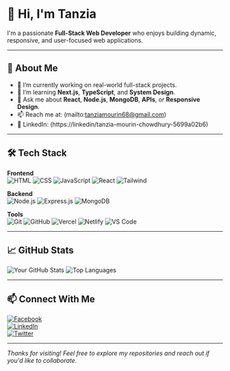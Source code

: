 # 👋 Hi, I'm Tanzia

I'm a passionate **Full-Stack Web Developer** who enjoys building dynamic, responsive, and user-focused web applications.

---

## 🚀 About Me

- 🔭 I’m currently working on real-world full-stack projects.
- 🌱 I’m learning **Next.js**, **TypeScript**, and **System Design**.
- 💬 Ask me about **React**, **Node.js**, **MongoDB**, **APIs**, or **Responsive Design**.
- 📫 Reach me at: (mailto:tanziamourin68@gmail.com)
- 💼 LinkedIn: (https://linkedin/tanzia-mourin-chowdhury-5699a02b6)

---

## 🛠️ Tech Stack

**Frontend**  
![HTML](https://img.shields.io/badge/HTML-E34F26?style=flat-square&logo=html5&logoColor=white)
![CSS](https://img.shields.io/badge/CSS-1572B6?style=flat-square&logo=css3&logoColor=white)
![JavaScript](https://img.shields.io/badge/JavaScript-F7DF1E?style=flat-square&logo=javascript&logoColor=black)
![React](https://img.shields.io/badge/React-61DAFB?style=flat-square&logo=react&logoColor=black)
![Tailwind](https://img.shields.io/badge/Tailwind_CSS-38B2AC?style=flat-square&logo=tailwind-css&logoColor=white)

**Backend**  
![Node.js](https://img.shields.io/badge/Node.js-339933?style=flat-square&logo=nodedotjs&logoColor=white)
![Express.js](https://img.shields.io/badge/Express.js-000000?style=flat-square&logo=express&logoColor=white)
![MongoDB](https://img.shields.io/badge/MongoDB-4EA94B?style=flat-square&logo=mongodb&logoColor=white)

**Tools**  
![Git](https://img.shields.io/badge/Git-F05032?style=flat-square&logo=git&logoColor=white)
![GitHub](https://img.shields.io/badge/GitHub-181717?style=flat-square&logo=github&logoColor=white)
![Vercel](https://img.shields.io/badge/Vercel-000000?style=flat-square&logo=vercel&logoColor=white)
![Netlify](https://img.shields.io/badge/Netlify-00C7B7?style=flat-square&logo=netlify&logoColor=white)
![VS Code](https://img.shields.io/badge/VS%20Code-007ACC?style=flat-square&logo=visual-studio-code&logoColor=white)

---

## 📈 GitHub Stats

![Your GitHub Stats](https://github-readme-stats.vercel.app/api?username=tanziamourin&show_icons=true&theme=react)
![Top Languages](https://github-readme-stats.vercel.app/api/top-langs/?username=tanziamourin&layout=compact&theme=react)


---

## 📫 Connect With Me

[![Facebook](https://img.shields.io/badge/Facebook-1877F2?style=flat-square&logo=facebook&logoColor=white)](https://facebook.com/your-profile)  
[![LinkedIn](https://img.shields.io/badge/LinkedIn-0A66C2?style=flat-square&logo=linkedin&logoColor=white)](https://linkedin.com/in/your-link)  
[![Twitter](https://img.shields.io/badge/Twitter-1DA1F2?style=flat-square&logo=twitter&logoColor=white)](https://twitter.com/your-profile)

---

_Thanks for visiting! Feel free to explore my repositories and reach out if you'd like to collaborate._
